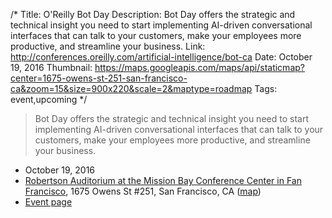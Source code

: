 /*
Title: O'Reilly Bot Day
Description: Bot Day offers the strategic and technical insight you need to start implementing AI-driven conversational interfaces that can talk to your customers, make your employees more productive, and streamline your business.
Link: http://conferences.oreilly.com/artificial-intelligence/bot-ca
Date: October 19, 2016
Thumbnail: https://maps.googleapis.com/maps/api/staticmap?center=1675-owens-st-251-san-francisco-ca&zoom=15&size=900x220&scale=2&maptype=roadmap
Tags: event,upcoming
*/

> Bot Day offers the strategic and technical insight you need to start implementing AI-driven conversational interfaces that can talk to your customers, make your employees more productive, and streamline your business.


- October 19, 2016
- [Robertson Auditorium at the Mission Bay Conference Center in Fan Francisco](http://www.acc-missionbayconferencecenter.com/planning-a-meeting/floor-plans/robertson-auditorium.aspx), 1675 Owens St #251, San Francisco, CA ([map](https://www.google.com/maps/dir/Current+Location/1675-owens-st-#251-san-francisco-ca))
- [Event page](http://conferences.oreilly.com/artificial-intelligence/bot-ca)
